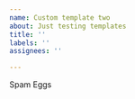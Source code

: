 ```yaml
---
name: Custom template two
about: Just testing templates
title: ''
labels: ''
assignees: ''

---
```


Spam Eggs

